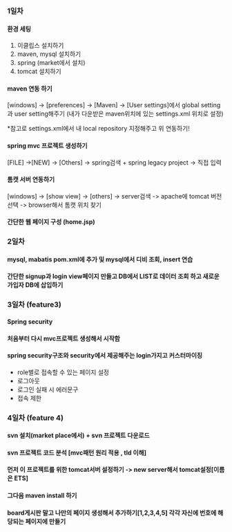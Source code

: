 ### 1일차
#### 환경 세팅
1. 이클립스 설치하기
2. maven, mysql 설치하기
3. spring (market에서 설치)
4. tomcat 설치하기

#### maven 연동 하기
[windows] -> [preferences] -> [Maven] -> [User settings]에서
global setting과 user setting해주기 (내가 다운받은 maven위치에 있는 settings.xml 위치로 설정)
 
 *참고로 settings.xml에서 내 local repository 지정해주고 위 연동하기!
 
 #### spring mvc 프로젝트 생성하기
 [FILE] ->[NEW] -> [Others] -> spring검색 + spring legacy project -> 직접 입력
 
 #### 톰캣 서버 연동하기
 [windows] -> [show view] -> [others] -> server검색 -> apache에 tomcat 버전 선택 -> browser해서 톰캣 위치 찾기
 
 #### 간단한 웹 페이지 구성 (home.jsp)
 
 ### 2일차
 #### mysql, mabatis pom.xml에 추가 및 mysql에서 디비 조회, insert 연습
 
 #### 간단한 signup과 login view페이지 만들고 DB에서 LIST로 데이터 조회 하고 새로운 가입자 DB에 삽입하기
 
 ### 3일차 (feature3)
 #### Spring security
 #### 처음부터 다시 mvc프로젝트 생성해서 시작함
 #### spring security구조와 security에서 제공해주는 login가지고 커스터마이징
  + role별로 접속할 수 있는 페이지 설정
  + 로그아웃
  + 로그인 실패 시 에러문구
  + 접속 제한
  
  
### 4일차 (feature 4)
#### svn 설치(market place에서) + svn 프로젝트 다운로드
#### svn 프로젝트 코드 분석 [mvc패턴 원리 적용 , tld 이해]
#### 먼저 이 프로젝트를 위한 tomcat서버 설정하기 -> new server해서 tomcat설정[이름은 ETS]
#### 그다음 maven install 하기
#### board게시판 말고 나만의 페이지 생성해서 추가하기[1,2,3,4,5] 각각 자신에 번호에 해당되는 페이지에 만들기
